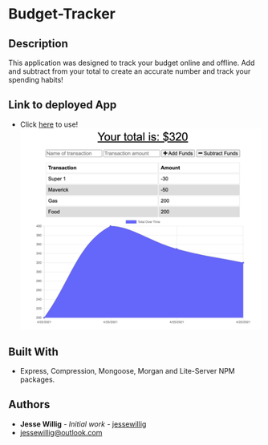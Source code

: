 # Budget-Tracker

## Description

This application was designed to track your budget online and offline. Add and subtract from your total to create an accurate number and track your spending habits!

## Link to deployed App
* Click [here](https://glacial-cliffs-36068.herokuapp.com/) to use!
![Budget](/public/assets/budget.png)


## Built With

* Express, Compression, Mongoose, Morgan and Lite-Server NPM packages.


## Authors

* **Jesse Willig** - *Initial work* - [jessewillig](https://github.com/jessewillig)
* [jessewillig@outlook.com](mailto:jessewillig@outlook.com)